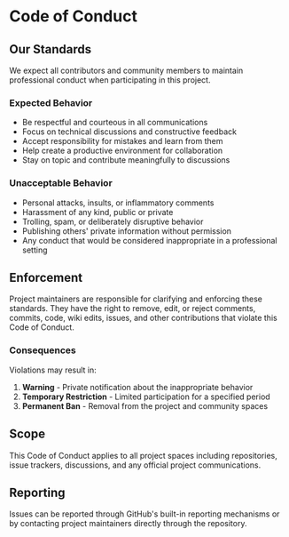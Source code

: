 # Code of Conduct

## Our Standards

We expect all contributors and community members to maintain professional conduct when participating in this project.

### Expected Behavior

* Be respectful and courteous in all communications
* Focus on technical discussions and constructive feedback
* Accept responsibility for mistakes and learn from them
* Help create a productive environment for collaboration
* Stay on topic and contribute meaningfully to discussions

### Unacceptable Behavior

* Personal attacks, insults, or inflammatory comments
* Harassment of any kind, public or private
* Trolling, spam, or deliberately disruptive behavior
* Publishing others' private information without permission
* Any conduct that would be considered inappropriate in a professional setting

## Enforcement

Project maintainers are responsible for clarifying and enforcing these standards. They have the right to remove, edit, or reject comments, commits, code, wiki edits, issues, and other contributions that violate this Code of Conduct.

### Consequences

Violations may result in:

1. **Warning** - Private notification about the inappropriate behavior
2. **Temporary Restriction** - Limited participation for a specified period
3. **Permanent Ban** - Removal from the project and community spaces

## Scope

This Code of Conduct applies to all project spaces including repositories, issue trackers, discussions, and any official project communications.

## Reporting

Issues can be reported through GitHub's built-in reporting mechanisms or by contacting project maintainers directly through the repository.